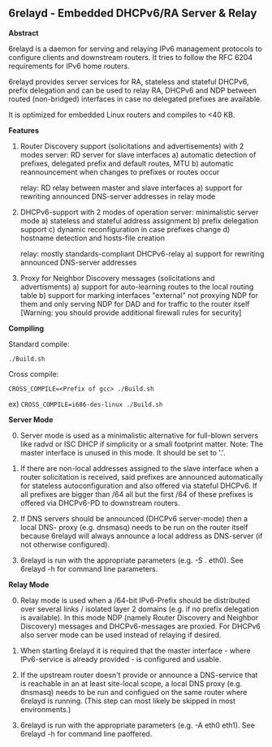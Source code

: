 ## 6relayd - Embedded DHCPv6/RA Server & Relay ##

**Abstract**

6relayd is a daemon for serving and relaying IPv6 management protocols to
configure clients and downstream routers. It tries to follow the RFC 6204
requirements for IPv6 home routers.

6relayd provides server services for RA, stateless and stateful DHCPv6,
prefix delegation and can be used to relay RA, DHCPv6 and NDP between routed
(non-bridged) interfaces in case no delegated prefixes are available.

It is optimized for embedded Linux routers and compiles to <40 KB.


**Features**

1. Router Discovery support (solicitations and advertisements) with 2 modes
   server:	RD server for slave interfaces
   a) automatic detection of prefixes, delegated prefix and default routes, MTU
   b) automatic reannouncement when changes to prefixes or routes occur

   relay:	RD relay between master and slave interfaces
   a) support for rewriting announced DNS-server addresses in relay mode
   
3. DHCPv6-support with 2 modes of operation
   server:	minimalistic server mode
   a) stateless and stateful address assignment
   b) prefix delegation support
   c) dynamic reconfiguration in case prefixes change
   d) hostname detection and hosts-file creation

   relay: 	mostly standards-compliant DHCPv6-relay
   a) support for rewriting announced DNS-server addresses
   
4. Proxy for Neighbor Discovery messages (solicitations and advertisments)
   a) support for auto-learning routes to the local routing table
   b) support for marking interfaces "external" not proxying NDP for them
      and only serving NDP for DAD and for traffic to the router itself
      [Warning: you should provide additional firewall rules for security]


**Compiling**

Standard compile: 

```./Build.sh```

Cross compile:

```CROSS_COMPILE=<Prefix of gcc> ./Build.sh```

ex) ```CROSS_COMPILE=i686-des-linux ./Build.sh```


**Server Mode**

0. Server mode is used as a minimalistic alternative for full-blown servers
   like radvd or ISC DHCP if simplicity or a small footprint matter.
   Note: The master interface is unused in this mode. It should be set to '.'.

1. If there are non-local addresses assigned to the slave interface when a
   router solicitation is received, said prefixes are announced automatically
   for stateless autoconfiguration and also offered via stateful DHCPv6.
   If all prefixes are bigger than /64 all but the first /64 of these prefixes
   is offered via DHCPv6-PD to downstream routers.

2. If DNS servers should be announced (DHCPv6 server-mode) then a local DNS-
   proxy (e.g. dnsmasq) needs to be run on the router itself because 6relayd
   will always announce a local address as DNS-server (if not otherwise
   configured).

3. 6relayd is run with the appropriate parameters (e.g. -S . eth0).
   See 6relayd -h for command line parameters.


**Relay Mode**

0. Relay mode is used when a /64-bit IPv6-Prefix should be distributed over
   several links / isolated layer 2 domains (e.g. if no prefix delegation
   is available). In this mode NDP (namely Router Discovery and Neighbor
   Discovery) messages and DHCPv6-messages are proxied. For DHCPv6 also
   server mode can be used instead of relaying if desired.

1. When starting 6relayd it is required that the master interface - where
   IPv6-service is already provided - is configured and usable.
   
2. If the upstream router doesn't provide or announce a DNS-service that is
   reachable in an at least site-local scope, a local DNS proxy (e.g. dnsmasq)
   needs to be run and configued on the same router where 6relayd is running.
   (This step can most likely be skipped in most environments.)
   
3. 6relayd is run with the appropriate parameters (e.g. -A eth0 eth1).
   See 6relayd -h for command line paoffered.
